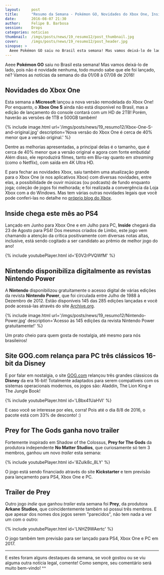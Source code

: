 ```yaml
---
layout:     post
title:      "Resumo da Semana - Pokémon GO, Novidades do Xbox One, Inside, Clássicos da Disney e mais.. "
date:       2016-08-07 21:30
author:     Felipe B. Barbosa
session:    Drops
categories: noticias
thumbnail:  /imgs/posts/news/19_resumo12/post_thumbnail.jpg
cover:      /imgs/posts/news/19_resumo12/post_header.jpg
sinopse: >
  Aeee Pokémon GO saiu no Brasil esta semana! Mas vamos deixá-lo de lado, pois não é novidade nenhuma, todo mundo sabe que ele foi lançado, né? Vamos a s notícias da semana do dia 01/08 à 07/08 de 2016!
---
```

Aeee **Pokémon GO** saiu no Brasil esta semana! Mas vamos deixá-lo de lado, pois não é novidade nenhuma, todo mundo sabe que ele foi lançado, né? Vamos as notícias da semana do dia 01/08 à 07/08 de 2016!

## Novidades do Xbox One

Esta semana a **Microsoft** lançou a nova versão remodelada do Xbox One! Por enquanto, o **Xbox One S** ainda não está disponível no Brasil, mas a edição de lançamento do console contará com um HD de 2TB! Porém, haverão as versões de 1TB e 500GB também!

{% include image.html url='/imgs/posts/news/19_resumo12/Xbox-One-S-and-original.jpg' description='Nova versão do Xbox One é cerca de 40% menor que a versão original.' %}

Dentre as melhorias apresentadas, a principal delas é o tamanho, que é cerca de 40% menor que a versão original e agora com fonte embutida! Além disso, ele reproduzirá filmes, tanto em Blu-ray quanto em *streaming* (como o Netflix), com saída em 4K Ultra HD.

E para fechar as novidades Xbox, saiu também uma atualização grande para o Xbox One (e nos aplicativos Xbox) com diversas novidades, entre elas, a possibilidade de ouvir músicas (ou podcasts) de fundo enquanto joga; coleção de jogos foi melhorada; e foi realizada a convergência da Loja Xbox com a do Windows. Mas tem várias outras novidades legais que você pode conferi-las no detalhe no [próprio blog do Xbox](http://blogdoxbox.com/a-nova-atualizacao-do-xbox-one-ja-esta-disponivel/).

## Inside chega este mês ao PS4

Lançado em Junho para Xbox One e em Julho para PC, **Inside** chegará dia 23 de Agosto para PS4! Dos mesmos criados de Limbo, este jogo vem chamando a atenção da crítica positivamente com diversas notas altas, inclusive, está sendo cogitado a ser candidato ao prêmio de melhor jogo do ano!

{% include youtubePlayer.html id='E0V2rPVQWfM' %}

## Nintendo disponibiliza digitalmente as revistas Nintendo Power

A **Nintendo** disponibilizou gratuitamente o acesso digital de várias edições da revista **Nintendo Power**, que foi circulada entre Julho de 1988 à Dezembro de 2012. Estão disponíveis 145 das 285 edições lançadas e você pode acessá-las através do site [Archive.org](https://archive.org/details/nintendopower&tab=collection).

{% include image.html url='/imgs/posts/news/19_resumo12/Nintendo-Power.jpg' description='Acesso às 145 edições da revista Nintendo Power gratuitamente!' %}

Um prato cheio para quem gosta de nostalgia, até mesmo para nós brasileiros!

## Site GOG.com relança para PC três clássicos 16-bit da Disney

E por falar em nostalgia, o site [GOG.com](https://www.gog.com/news/disneys_16bit_platformers_return) relançou três grandes clássicos da **Disney** da era 16-bit! Totalmente adaptados para serem compatíveis com os sistemas operacionais modernos, os jogos são: Aladdin, The Lion King e The Jungle Book!

{% include youtubePlayer.html id='LBbx41UaHVI' %}

E caso você se interesse por eles, corra! Pois até o dia 8/8 de 2016, o pacote está com 33% de desconto! :)

## Prey for The Gods ganha novo trailer

Fortemente inspirado em Shadow of the Colossus, **Prey for The Gods** da produtora independente **No Matter Studios**, que curiosamente só tem 3 membros, ganhou um novo *trailer* esta semana:

{% include youtubePlayer.html id='8Zulk8c_8LY' %}

O jogo está sendo financiado através do site **Kickstarter** e tem previsão para lançamento para PS4, Xbox One e PC.

## Trailer de Prey

Outro jogo *indie* que ganhou *trailer* esta semana foi **Prey**, da produtora **Arkane Studios**, que coincidentemente também só possui três membros. E que apesar dos nomes dos jogos serem "parecidos", não tem nada a ver um com o outro:

{% include youtubePlayer.html id='LNHZ9WAertc' %}

O jogo também tem previsão para ser lançado para PS4, Xbox One e PC em 2017.

---

E estes foram alguns destaques da semana, se você gostou ou se viu alguma outra notícia legal, comente! Como sempre, seu comentário será muito bem-vindo! ^^
